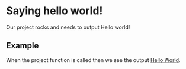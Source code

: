 [](i:PhpInvoker)
[](m:../testModule.php)

# Saying hello world!
Our project rocks and needs to output Hello world!

## Example
When the project function is called then we see the output [Hello World](?=Test.myTestFn()).
